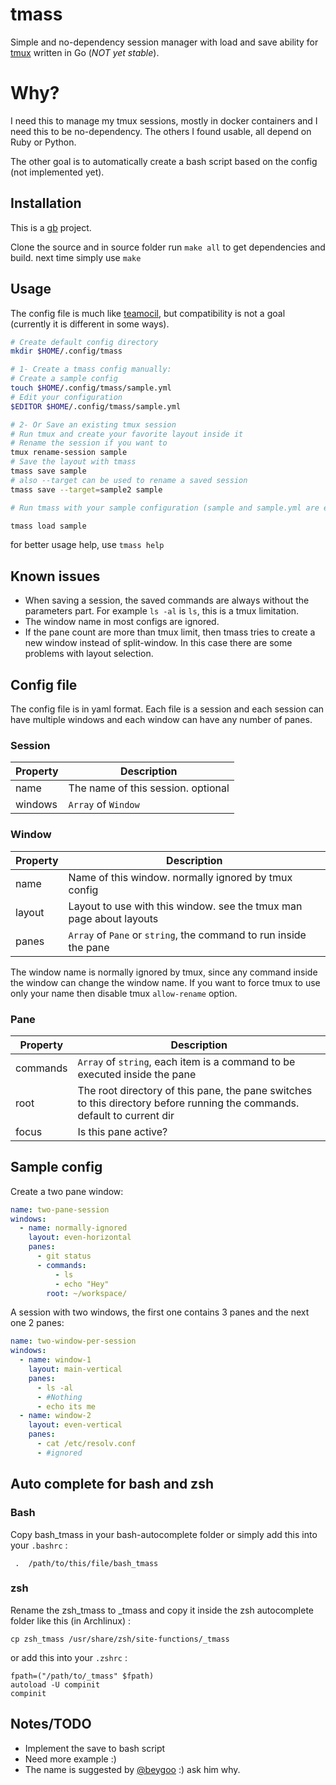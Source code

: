 # tmass

Simple and no-dependency session manager with load and save ability for [tmux](http://tmux.sourceforge.net/) written in Go (*NOT yet stable*).

# Why?

I need this to manage my tmux sessions, mostly in docker containers and I need this to be no-dependency. The others I found usable, all depend on Ruby or Python.

The other goal is to automatically create a bash script based on the config (not implemented yet).

## Installation

This is a [gb](https://getgb.io) project.

Clone the source and in source folder run `make all` to get dependencies and build. next time simply use `make`

## Usage

The config file is much like [teamocil](http://www.teamocil.com/), but compatibility is not a goal (currently it is different in some ways).

```bash
# Create default config directory
mkdir $HOME/.config/tmass

# 1- Create a tmass config manually:
# Create a sample config
touch $HOME/.config/tmass/sample.yml
# Edit your configuration
$EDITOR $HOME/.config/tmass/sample.yml

# 2- Or Save an existing tmux session
# Run tmux and create your favorite layout inside it
# Rename the session if you want to
tmux rename-session sample
# Save the layout with tmass
tmass save sample
# also --target can be used to rename a saved session
tmass save --target=sample2 sample

# Run tmass with your sample configuration (sample and sample.yml are equal)

tmass load sample
```

for better usage help, use ```tmass help```

## Known issues
 - When saving a session, the saved commands are always without the parameters part. For example `ls -al` is `ls`, this is a tmux limitation.
 - The window name in most configs are ignored.
 - If the pane count are more than tmux limit, then tmass tries to create a new window instead of split-window. In this case there are some problems with layout selection.

## Config file

The config file is in yaml format. Each file is a session and each session can have multiple windows and each window can have any number of panes.

### Session

| Property | Description |
| ---------| ------------|
| name | The name of this session. optional|
| windows| `Array` of `Window` |

### Window

| Property | Description |
| ---------| ------------|
| name | Name of this window. normally ignored by tmux config|
| layout| Layout to use with this window. see the tmux man page about layouts |
| panes | `Array` of `Pane` or `string`, the command to run inside the pane|

The window name is normally ignored by tmux, since any command inside the window can change the window name. If you want to force tmux to use only your name then disable tmux `allow-rename` option.

### Pane

| Property | Description |
| ---------| ------------|
| commands | `Array` of `string`, each item is a command to be executed inside the pane |
| root | The root directory of this pane, the pane switches to this directory before running the commands. default to current dir|
| focus| Is this pane active?|

## Sample config

Create a two pane window:

```yml
name: two-pane-session
windows:
  - name: normally-ignored
    layout: even-horizontal
    panes:
      - git status
      - commands:
          - ls
          - echo "Hey"
        root: ~/workspace/
```

A session with two windows, the first one contains 3 panes and the next one 2 panes:
```yml
name: two-window-per-session
windows:
  - name: window-1
    layout: main-vertical
    panes:
      - ls -al
      - #Nothing
      - echo its me
  - name: window-2
    layout: even-vertical
    panes:
      - cat /etc/resolv.conf
      - #ignored
```

## Auto complete for bash and zsh

### Bash

Copy bash_tmass in your bash-autocomplete folder or simply add this into your `.bashrc` :

``` .  /path/to/this/file/bash_tmass```

### zsh

Rename the zsh_tmass to _tmass and copy it inside the zsh autocomplete folder like this (in Archlinux) :
```
cp zsh_tmass /usr/share/zsh/site-functions/_tmass
```

or add this into your `.zshrc` :

```
fpath=("/path/to/_tmass" $fpath)
autoload -U compinit
compinit
```

## Notes/TODO

 * Implement the save to bash script
 * Need more example :)
 * The name is suggested by [@beygoo](https://twitter.com/beygoo) :) ask him why.
